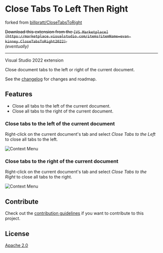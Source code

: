 # Close Tabs To Left Then Right
forked from [billpratt/CloseTabsToRight](https://github.com/billpratt/CloseTabsToRight)

~~Download this extension from the `[VS Marketplace](https://marketplace.visualstudio.com/items?itemName=evan-kinney.CloseTabsToRight2022)`.~~  
_(eventually)_

---------------------------------------

Visual Studio 2022 extension

Close document tabs to the left or right of the current document.

See the [changelog](CHANGELOG.md) for changes and roadmap.

## Features

- Close all tabs to the left of the current document.
- Close all tabs to the right of the current document.

### Close tabs to the left of the current document
Right-click on the current document's tab and select *Close Tabs to the Left* to close all tabs to the left.

![Context Menu](art/context-menu-left.png)

### Close tabs to the right of the current document
Right-click on the current document's tab and select *Close Tabs to the Right* to close all tabs to the right.

![Context Menu](art/context-menu-right.png)


## Contribute
Check out the [contribution guidelines](CONTRIBUTING.md) if you want to contribute to this project.

## License
[Apache 2.0](LICENSE)
